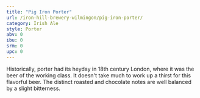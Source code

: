 ```yaml
---
title: "Pig Iron Porter"
url: /iron-hill-brewery-wilmingon/pig-iron-porter/
category: Irish Ale
style: Porter
abv: 0
ibu: 0
srm: 0
upc: 0
---
```

Historically, porter had its heyday in 18th century London, where it was the beer of the working class. It doesn't take much to work up a thirst for this flavorful beer. The distinct roasted and chocolate notes are well balanced by a slight bitterness.
